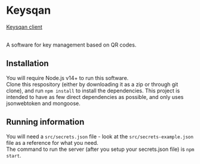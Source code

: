 # Keysqan

[Keysqan client](https://github.com/The-Halfbloodprince/keytag-client)
<br/><br/>

A software for key management based on QR codes.

## Installation

You will require Node.js v14+ to run this software.
<br/>
Clone this respository (either by downloading it as a zip or through git clone), and run `npm install` to install the dependencies. This project is intended to have as few direct dependencies as possible, and only uses jsonwebtoken and mongoose.



## Running information

You will need a `src/secrets.json` file - look at the `src/secrets-example.json` file as a reference for what you need.
<br/>
The command to run the server (after you setup your secrets.json file) is `npm start`.
